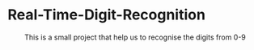 # Real-Time-Digit-Recognition
<p align="center">This is a small project that help us to recognise the digits from 0-9<p>
